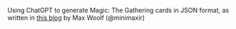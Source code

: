 Using ChatGPT to generate Magic: The Gathering cards in JSON format,
as written in [this blog](https://minimaxir.com/2023/03/new-chatgpt-overlord/)
by Max Woolf (@minimaxir)
